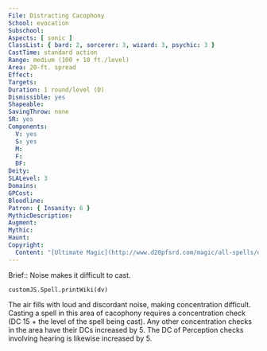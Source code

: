 ```yaml
---
File: Distracting Cacophony
School: evocation
Subschool: 
Aspects: [ sonic ]
ClassList: { bard: 2, sorcerer: 3, wizard: 3, psychic: 3 }
CastTime: standard action
Range: medium (100 + 10 ft./level)
Area: 20-ft. spread
Effect: 
Targets: 
Duration: 1 round/level (D)
Dismissible: yes
Shapeable: 
SavingThrow: none
SR: yes
Components:
  V: yes
  S: yes
  M: 
  F: 
  DF: 
Deity: 
SLALevel: 3
Domains: 
GPCost: 
Bloodline: 
Patron: { Insanity: 6 }
MythicDescription: 
Augment: 
Mythic: 
Haunt: 
Copyright:
  Content: "[Ultimate Magic](http://www.d20pfsrd.com/magic/all-spells/d/distracting-cacophony)"
---
```

Brief:: Noise makes it difficult to cast.

```dataviewjs
customJS.Spell.printWiki(dv)
```

The air fills with loud and discordant noise, making concentration difficult. Casting a spell in this area of cacophony requires a concentration check (DC 15 + the level of the spell being cast). Any other concentration checks in the area have their DCs increased by 5. The DC of Perception checks involving hearing is likewise increased by 5.
